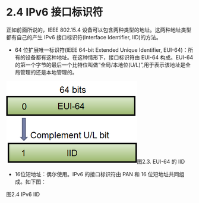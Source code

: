 # 2.4 IPv6 接口标识符

正如前面所说的，IEEE 802.15.4 设备可以包含两种类型的地址。这两种地址类型都有自己的产生 IPv6 接口标识符\(Interface Identifier, IID\)的方法。

* 64 位扩展唯一标识符\(IEEE 64-bit Extended Unique Identifier, EUI-64\)：所有的设备都有这种地址。在这种情形下，接口标识符由 EUI-64 构成。EUI-64 的第一个字节的最后一个比特位叫做“全局/本地位\(U/L\)”,用于表示该地址是全局管理的还是本地管理的。

![](../.gitbook/assets/image003.png)图2.3. EUI-64 的 IID

* 16位短地址：偶尔使用。IPv6 的接口标识符由 PAN 和 16 位短地址共同组成。如下图：

图2.4 IPv6 IID

